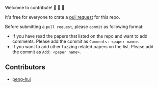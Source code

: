 Welcome to contribute! :wave: :wave: :wave:

It's free for everyone to crate a [pull request](https://help.github.com/en/articles/about-pull-requests) for this repo.

Before submitting a `pull request`, please `commit` as following format:

- If you have read the papers that listed on the repo and want to add comments. Please add the commit as `Comments: <paper name>`.
- If you want to add other fuzzing related papers on the list. Please add the commit as `Add: <paper name>`.

## Contributors

- [peng-hui](https://github.com/peng-hui)

